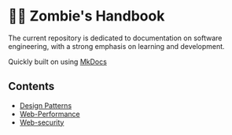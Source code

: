 # 🧟‍♂️ Zombie's Handbook

The current repository is dedicated to documentation on software engineering, with a strong emphasis on learning and development.

Quickly built on using [MkDocs](https://github.com/squidfunk/mkdocs-material)

## Contents

- [Design Patterns](https://avi-nash-s.github.io/handbook/design-pattern)
- [Web-Performance](https://avi-nash-s.github.io/handbook/web-performance)
- [Web-security](https://avi-nash-s.github.io/handbook/web-security)
